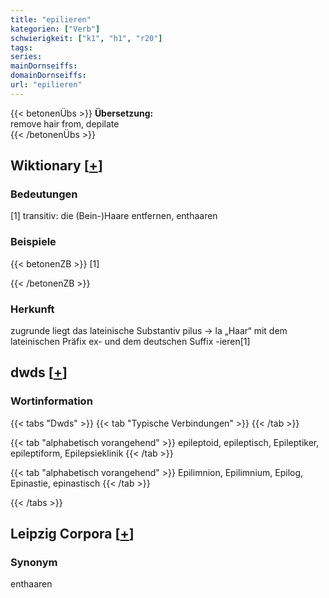 ```yaml
---
title: "epilieren"
kategorien: ["Verb"]
schwierigkeit: ["k1", "h1", "r20"]
tags:
series:
mainDornseiffs:
domainDornseiffs:
url: "epilieren"
---
```


{{< betonenÜbs >}}
**Übersetzung:**  
remove hair from, depilate  
{{< /betonenÜbs >}}

## Wiktionary [[+](https://de.wiktionary.org/wiki/epilieren)]

### Bedeutungen
[1] transitiv: die (Bein-)Haare entfernen, enthaaren  

### Beispiele
{{< betonenZB >}}
[1]  

{{< /betonenZB >}}
### Herkunft
zugrunde liegt das lateinische Substantiv pilus → la „Haar“ mit dem lateinischen Präfix ex- und dem deutschen Suffix -ieren[1]  



## dwds [[+](https://www.dwds.de/wb/epilieren)]

### Wortinformation
{{< tabs "Dwds" >}}
{{< tab "Typische Verbindungen" >}}
{{< /tab >}}

{{< tab "alphabetisch vorangehend" >}}
epileptoid, epileptisch, Epileptiker, epileptiform, Epilepsieklinik
{{< /tab >}}

{{< tab "alphabetisch vorangehend" >}}
Epilimnion, Epilimnium, Epilog, Epinastie, epinastisch
{{< /tab >}}

{{< /tabs >}}

## Leipzig Corpora [[+](https://corpora.uni-leipzig.de/en/res?word=epilieren&corpusId=deu_newscrawl-public_2018)]


### Synonym
enthaaren

